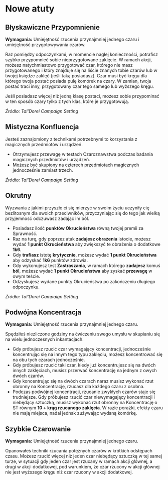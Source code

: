 # Nowe atuty

## Błyskawiczne Przypomnienie

**Wymagania:** Umiejętność rzucenia przynajmniej jednego czaru i umiejętność przygotowywania czarów.

Raz pomiędzy odpoczynkami, w momencie nagłej konieczności, potrafisz szybko przypomnieć sobie nieprzygotowane zaklęcie. W ramach akcji, możesz natychmiastowo przygotować czar, którego nie masz przygotowanego i który znajduje się na liście znanych tobie czarów lub w twojej księdze zaklęć (jeśli taką posiadasz). Czar musi być kręgu dla którego twoja postać posiada pulę komórek na czary. W zamian, twoja postać traci inny, przygotowany czar tego samego lub wyższego kręgu.

Jeśli posiadasz więcej niż jedną klasę postaci, możesz sobie przypominać w ten sposób czary tylko z tych klas, które je przygotowują.

*Źródło: Tal'Dorei Campaign Setting*

## Mistyczna Konfluencja

Jesteś zaznajomiony z technikami potrzebnymi to korzystania z magicznych przedmiotów i urządzeń.

* Otrzymujesz przewagę w testach Czaroznawstwa podczas badania magicznych przedmiotów i urządzeń.
* Możesz być skupiony na czterech przedmiotach magicznych jednocześnie zamiast trzech.

*Źródło: Tal'Dorei Campaign Setting*

## Okrutny

Wyzwania z jakimi przyszło ci się mierzyć w swoim życiu uczyniły cię bezlitosnym dla swoich przeciwników, przyczyniając się do tego jak wielką przyjemnosć odczuwasz zadając im ból.

* Posiadasz ilość **punktów Okrucieństwa** równą twojej premii za Sprawność.
* Raz na turę, gdy poprzez atak **zadajesz obrażenia** istocie, możesz wydać **1 punkt Okrucieństwa** aby zwiększyć te obrażenia o dodatkowe **1k6**.
* Gdy **trafiasz** istotę **krytycznie**, możesz wydać **1 punkt Okrucieństwa** aby odzyskać **1k6** punktów zdrowia.
* Gdy wykonujesz test **Zastraszania**, w ramach którego **zadajesz** komuś **ból**, możesz wydać **1 punkt Okrucieństwa** aby zyskać **przewagę** w owym teście.
* Odzyskujesz wydane punkty Okrucieństwa po zakończeniu długiego odpoczynku.

*Źródło: Tal'Dorei Campaign Setting*

## Podwójna Koncentracja

**Wymagania:** Umiejętność rzucenia przynajmniej jednego czaru.

Spędziłeś niezliczone godziny na ćwiczeniu swego umysłu w skupianiu się na wielu jednoczesnych inkantacjach.

* Gdy próbujesz rzucić czar wymagający koncentracji, jednocześnie koncentrując się na innym tego typu zaklęciu, możesz koncentrować się na obu tych czarach jednocześnie.
* Gdy próbujesz rzucić taki czar, kiedy już koncentrujesz się na dwóch innych zaklęciach, musisz przerwać koncentrację na jednym z owych dwóch czarów.
* Gdy koncentrując się na dwóch czarach naraz musisz wykonać rzut obronny na Koncentrację, rzucasz dla każdego czaru z osobna.
* Podczas podwójnej koncentracji, rzucanie zwykłych czarów staje się trudniejsze. Gdy próbujesz rzucić czar niewymagający koncentracji i niebędący sztuczką, musisz wykonać rzut obronny na Koncentrację o ST równym **10 + krąg rzucanego zaklęcia**. W razie porażki, efekty czaru nie mają miejsca, nadal jednak zużywając wydaną komórkę.

## Szybkie Czarowanie

**Wymagania:** Umiejętność rzucenia przynajmniej jednego czaru.

Opanowałeś techniki rzucania potężnych czarów w krótkich odstępach czasu. Możesz rzucić więcej niż jeden czar niebędący sztuczką w tej samej turze, w sytuacji gdy jeden czar jest rzucany w ramach akcji głównej, a drugi w akcji dodatkowej, pod warunkiem, że czar rzucony w akcji głównej nie jest wyższego kręgu niż czar rzucony w akcji dodatkowej.